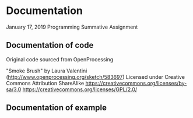 # Documentation
January 17, 2019
Programming Summative Assignment
## Documentation of code

Original code sourced from OpenProcessing

"Smoke Brush" by Laura Valentini
(http://www.openprocessing.org/sketch/583697)
Licensed under Creative Commons Attribution ShareAlike
https://creativecommons.org/licenses/by-sa/3.0
https://creativecommons.org/licenses/GPL/2.0/

## Documentation of example
